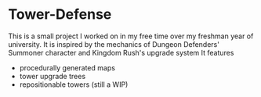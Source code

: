 # Tower-Defense

This is a small project I worked on in my free time over my freshman year of university.
It is inspired by the mechanics of Dungeon Defenders' Summoner character and Kingdom Rush's upgrade system
It features
- procedurally generated maps
- tower upgrade trees
- repositionable towers (still a WIP)
